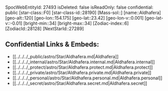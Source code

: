 ﻿---
location: [23.42,-154.175,120]
type: Star
tags:
- astro/Star

---
SpocWebEntityId: 27493
isDeleted: false
isReadOnly: false
confidential: public
[star-class::F0]
[star-class-id::28190]
[Mass-sol::]
[name::Aldhafera]
[geo-alt::120]
[geo-lon::154.175]
[geo-lat::23.42]
[geo-lon-v::0.001]
[geo-lat-v::-0.01]
[bright-min::34]
[bright-max::34]
[Zodiac-index::6]
[ZodiacId::28128]
[NextStarId::27289]



## Confidential Links & Embeds: 
- [[../../../_public/astro/Star/Aldhafera.md|Aldhafera]] 
- [[../../../_internal/astro/Star/Aldhafera.internal.md|Aldhafera.internal]] 
- [[../../../_protect/astro/Star/Aldhafera.protect.md|Aldhafera.protect]] 
- [[../../../_private/astro/Star/Aldhafera.private.md|Aldhafera.private]] 
- [[../../../_personal/astro/Star/Aldhafera.personal.md|Aldhafera.personal]] 
- [[../../../_secret/astro/Star/Aldhafera.secret.md|Aldhafera.secret]]

